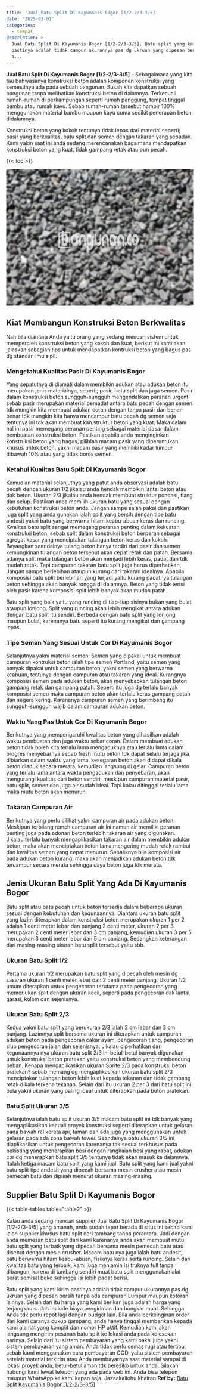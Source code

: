 ```yaml
---
title: 'Jual Batu Split Di Kayumanis Bogor [1/2-2/3-3/5]'
date: '2025-03-01'
categories:
  - tempat
description: >-
  Jual Batu Split Di Kayumanis Bogor [1/2-2/3-3/5]. Batu split yang kami kirim
  pastinya adalah tidak campur ukurannya pas dg ukruan yang dipesan bersih tanpa
  a...
---
```


**Jual Batu Split Di Kayumanis Bogor \[1/2-2/3-3/5\]** – Sebagaimana yang kita tau bahwasanya konstruksi beton adalah komponen konstruksi yang semestinya ada pada sebuah bangunan. Susah kita dapatkan sebuah bangunan tanpa melibatkan konstruksi beton di dalamnya. Terkecuali rumah-rumah di perkampungan seperti rumah panggung, tempat tinggal bambu atau rumah kayu. Sebab rumah-rumah tersebut hampir 100% menggunakan material bambu maupun kayu cuma sedikit penerapan beton didalamnya.

Konstruksi beton yang kokoh tentunya tidak lepas dari material seperti; pasir yang berkualitas, batu split dan semen dengan takaran yang sepadan. Kami yakin saat ini anda sedang merencanakan bagaimana mendapatkan konstruksi beton yang kuat, tidak gampang retak atau pun pecah.

{{< toc >}}

![Jual Batu Split Di Kayumanis Bogor [1/2-2/3-3/5]](/images/jual-batu-split-28.png)

## Kiat Membangun Konstruksi Beton Berkwalitas

Nah bila diantara Anda yaitu orang yang sedang mencari sistem untuk memperoleh konstruksi beton yang kokoh dan kuat, berikut ini kami akan jelaskan sebagian tips untuk mendapatkan kontruksi beton yang bagus pas dg standar ilmu sipil.

### Mengetahui Kualitas Pasir Di Kayumanis Bogor

Yang sepatutnya di diamati dalam membikin adukan atau adukan beton itu merupakan jenis materialnya, seperti; pasir, batu split dan juga semen. Pasir dalam konstruksi beton sungguh-sungguh mengendalikan peranan urgent sebab pasir merupakan material pemadat antara batu pecah dengan semen. tdk mungkin kita membuat adukan coran dengan tanpa pasir dan benar-benar tdk mungkin kita hanya mencampur batu pecah dg semen saja tentunya ini tdk akan membuat kan struktur beton yang kuat. Maka dalam hal ini pasir memegang peranan penting sebagai material dasar dalam pembuatan konstruksi beton. Pastikan apabila anda menginginkan konstruksi beton yang bagus, pilihlah macam pasir yang diperuntukan khusus untuk beton, yakni macam pasir yang memiliki kadar lumpur dibawah 10% atau yang tidak boros semen.

### Ketahui Kualitas Batu Split Di Kayumanis Bogor

Kemudian material selanjutnya yang patut anda observasi adalah batu pecah dengan ukuran 1/2 jikalau anda hendak membikin lantai beton atau dak beton. Ukuran 2/3 jikalau anda hendak membuat struktur pondasi, tiang dan selup. Pastikan anda memilih ukuran batu yang sesuai dengan kebutuhan konstruksi beton anda. Jangan sampe salah pakai dan pastikan juga split yang anda gunakan ialah split yang bersih dengan tipe batu andesit yakni batu yang berwarna hitam keabu-abuan keras dan runcing. Kwalitas batu split sangat memegang peranan penting dalam kekuatan konstruksi beton, sebab split dalam konstruksi beton berperan sebagai agregat kasar yang menciptakan tulangan beton keras dan kokoh. Bayangkan seandainya tulang beton hanya terdiri dari pasir dan semen kemungkinan tulangan beton tersebut akan cepat retak dan patah. Bersama adanya split maka tulangan beton akan menjadi lebih keras, padat dan tdk mudah retak. Tapi campuran takaran batu split juga harus diperhatikan, Jangan sampe berlebihan ataupun kurang dari takaran idealnya. Apabila komposisi batu split berlebihan yang terjadi yaitu kurang padatnya tulangan beton sehingga akan banyak rongga di dalamnya. Beton yang tidak terisi oleh pasir karena komposisi split lebih banyak akan mudah patah.

Batu split yang baik yaitu yang runcing di tiap-tiap sisinya bukan yang bulat ataupun lonjong. Split yang runcing akan lebih mengikat antara adukan dengan batu split itu sendiri. Berbeda dengan batu split yang lonjong maupun bulat, karenanya batu seperti itu kurang mengikat dan gampang lepas.

### Tipe Semen Yang Sesuai Untuk Cor Di Kayumanis Bogor

Selanjutnya yakni material semen. Semen yang dipakai untuk membuat campuran kontruksi beton ialah tipe semen Portland, yaitu semen yang banyak dipakai untuk campuran beton, yakni semen yang berwarna keabuan, tentunya dengan campuran atau takaran yang ideal. Kurangnya komposisi semen pada adukan beton, akan menyebabkan tulangan beton gampang retak dan gampang patah. Seperti itu juga dg terlalu banyak komposisi semen maka campuran beton akan terlalu keras gampang patah dan segera kering. Karenanya campuran semen yang berimbang itu sungguh-sungguh wajib dalam campuran adukan beton.

### Waktu Yang Pas Untuk Cor Di Kayumanis Bogor

Berikutnya yang mempengaruhi kwalitas beton yang dihasilkan adalah waktu pembuatan dan juga waktu sebar coran. Dalam membuat adukan beton tidak boleh kita terlalu lama mengaduknya atau terlalu lama dalam progres menyebarnya sebab fresh mutu beton tdk dapat selalu terjaga jika dibiarkan dalam waktu yang lama. kesegaran beton akan didapat dikala beton diaduk secara merata, kemudian langsung di gelar. Campuran beton yang terlalu lama antara waktu pengadukan dan penyebaran, akan mengurangi kualitas dari beton sendiri, meskipun campuran material pasir, batu split, semen dan juga air sudah ideal. Tapi kalau ditinggal terlalu lama maka mutu beton akan menurun.

### Takaran Campuran Air

Berikutnya yang perlu dilihat yakni campuran air pada adukan beton. Meskipun terbilang remeh campuran air ini namun air memiliki peranan penting juga pada adonan beton terlebih takaran air yang digunakan. Jikalau terlalu banyak mengaplikasikan takaran air dalam membikin adukan beton, maka akan menciptakan beton lama mengering mudah retak rambut dan kwalitas semen yang cepat menurun. Sebaliknya bila komposisi air pada adukan beton kurang, maka akan menjadikan adukan beton tdk tercampur secara merata sehingga daya beton juga tdk merata.

## Jenis Ukuran Batu Split Yang Ada Di Kayumanis Bogor

Batu split atau batu pecah untuk beton tersedia dalam beberapa ukuran sesuai dengan kebutuhan dan kegunaannya. Diantara ukuran batu split yang lazim diterapkan dalam konstruksi beton merupakan ukuran 1 per 2 adalah 1 centi meter lebar dan panjang 2 centi meter, ukuran 2 per 3 merupakan 2 centi meter lebar dan 3 cm panjang, kemudian ukuran 3 per 5 merupakan 3 centi meter lebar dan 5 cm panjang. Sedangkan keterangan dari masing-masing ukuran batu split tersebut yaitu sbb.

### Ukuran Batu Split 1/2

Pertama ukuran 1/2 merupakan batu split yang dipecah oleh mesin dg sasaran ukuran 1 centi meter lebar dan 2 centi meter panjang. Ukuran 1/2 umum diterapkan untuk pengecoran terutama pada pengecoran yang memerlukan split dengan ukuran kecil, seperti pada pengecoran dak lantai, garasi, kolom dan sejenisnya.

### Ukuran Batu Split 2/3

Kedua yakni batu split yang berukuran 2/3 ialah 2 cm lebar dan 3 cm panjang. Lazimnya split bersama ukuran ini diterapkan untuk campuran adukan beton pada pengecoran cakar ayam, pengecoran tiang, pengecoran slup pengecoran jalan dan sejenisnya. Jikalau diperhatikan dari kegunaannya nya ukuran batu split 2/3 ini betul-betul banyak digunakan untuk konstruksi beton pratekan yaitu konstruksi beton yang membendung beban. Kenapa mengaplikasikan ukuran Sprite 2/3 pada konstruksi beton pratekan? sebab memang dg mengaplikasikan ukuran batu split 2/3 menciptakan tulangan beton lebih kuat kepada tekanan dan tidak gampang retak dikala terkena tekanan. Selain dari itu ukuran 2 per 3 dari batu split ini pula yakni ukuran yang paling ideal untuk diterapkan pada beton pratekan.

### Batu Split Ukuran 3/5

Selanjutnya ialah batu split ukuran 3/5 macam batu split ini tdk banyak yang mengaplikasikan kecuali proyek konstruksi seperti diterapkan untuk gelaran pada bawah rel kereta api, taman dan ada juga yang menggunakan untuk gelaran pada ada zona bawah tower. Seandainya batu ukuran 3/5 ini diaplikasikan untuk pengecoran karenanya tdk sesuai terkhusus pada bekisting yang menerapkan besi dengan rangkaian besi yang rapat, adukan cor dg menerapkan batu split 3/5 tentunya tidak akan masuk ke dalamnya. Itulah ketiga macam batu split yang kami jual. Batu split yang kami jual yakni batu split tipe andesit yang dipecah bersama mesin crusher atau mesin pemecah batu dan dipisah menurut ukuran masing-masing.

## Supplier Batu Split Di Kayumanis Bogor

{{< table-tables table="table2" >}}

Kalau anda sedang mencari supplier Jual Batu Split Di Kayumanis Bogor \[1/2-2/3-3/5\] yang amanah, anda sudah tepat berada di situs ini sebab kami ialah supplier khusus batu split dari tambang tanpa perantara. Jadi dengan anda memesan batu split dari kami karenanya anda akan membuat mutu batu split yang terbaik yang dipecah bersama mesin pemecah batu atau disebut dengan mesin crusher. Macam batu nya juga ialah batu andesit, batu berwarna hitam keabu-abuan, fisiknya keras serta runcing. Selain dari kwalitas batu yang terbaik, kami juga menjamin isi truknya full tanpa dibangun, karena di tambang sendiri muat batu split menggunakan alat berat semisal beko sehingga isi lebih padat berisi.

Batu split yang kami kirim pastinya adalah tidak campur ukurannya pas dg ukruan yang dipesan bersih tanpa ada campuran Lumpur maupun kotoran lainnya. Selain dari itu harga yang kami berikan juga adalah harga yang terjangkau sudah include biaya pengiriman dan bongkar muat. Sehingga Anda tdk perlu repot lagi dengan budget lain. Bila anda berkeinginan order dari kami caranya cukup gampang, anda hanya tinggal memberikan kepada kami alamat yang komplit dan nomor HP aktif. Kemudian kami akan langsung mengirim pesanan batu split ke lokasi anda pada ke esokan harinya. Selain dari itu sistem pembayaran yang kami pakai juga yakni sistem pembayaran yang aman. Anda tidak perlu cemas rugi atau tertipu, sebab kami menggunakan cara pembayaran COD, yaitu sistem pembayaran setelah material terkirim atau Anda membayarnya saat material sampai di lokasi proyek anda, betul-betul aman tdk beresiko untuk anda. Silakan hubungi kami lewat telepon yang ada pada web ini. Anda bisa telepon maupun WhatsApp ke kami kapan saja. Jazaakallohu khairan
**Ref by:** [Batu Split Kayumanis Bogor [1/2-2/3-3/5]](https://id.wikipedia.org/wiki/Batu)
